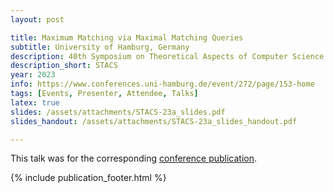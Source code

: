```yaml
---
layout: post

title: Maximum Matching via Maximal Matching Queries
subtitle: University of Hamburg, Germany
description: 40th Symposium on Theoretical Aspects of Computer Science
description_short: STACS
year: 2023
info: https://www.conferences.uni-hamburg.de/event/272/page/153-home
tags: [Events, Presenter, Attendee, Talks]
latex: true
slides: /assets/attachments/STACS-23a_slides.pdf
slides_handout: /assets/attachments/STACS-23a_slides_handout.pdf

---
```

This talk was for the corresponding [conference publication](/publication-Maximum-Matching-via-Maximal-Matching-Queries).

{% include publication_footer.html %}